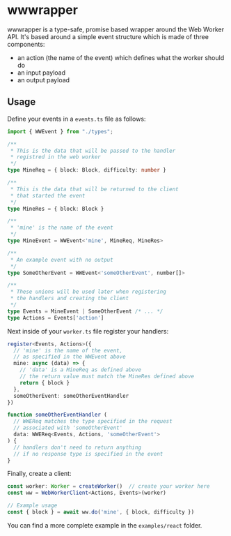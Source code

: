 # wwwrapper

wwwrapper is a type-safe, promise based wrapper around the Web Worker API.
It's based around a simple event structure which is made of three components:

* an action (the name of the event) which defines what the worker should do
* an input payload
* an output payload

## Usage

Define your events in a `events.ts` file as follows:

```ts
import { WWEvent } from "./types";

/**
 * This is the data that will be passed to the handler
 * registred in the web worker
 */
type MineReq = { block: Block, difficulty: number }

/**
 * This is the data that will be returned to the client
 * that started the event
 */
type MineRes = { block: Block }

/**
 * 'mine' is the name of the event
 */
type MineEvent = WWEvent<'mine', MineReq, MineRes>

/**
 * An example event with no output
 */
type SomeOtherEvent = WWEvent<'someOtherEvent', number[]>

/**
 * These unions will be used later when registering
 * the handlers and creating the client
 */
type Events = MineEvent | SomeOtherEvent /* ... */
type Actions = Events['action']
```

Next inside of your `worker.ts` file register your handlers:

```ts
register<Events, Actions>({
  // 'mine' is the name of the event,
  // as specified in the WWEvent above
  mine: async (data) => {
    // 'data' is a MineReq as defined above
    // the return value must match the MineRes defined above
    return { block }
  },
  someOtherEvent: someOtherEventHandler
})

function someOtherEventHandler (
  // WWEReq matches the type specified in the request
  // associated with 'someOtherEvent'
  data: WWEReq<Events, Actions, 'someOtherEvent'>
) {
  // handlers don't need to return anything
  // if no response type is specified in the event 
}
```

Finally, create a client:

```ts
const worker: Worker = createWorker()  // create your worker here
const ww = WebWorkerClient<Actions, Events>(worker)

// Example usage
const { block } = await ww.do('mine', { block, difficulty })
```

You can find a more complete example in the `examples/react` folder.
